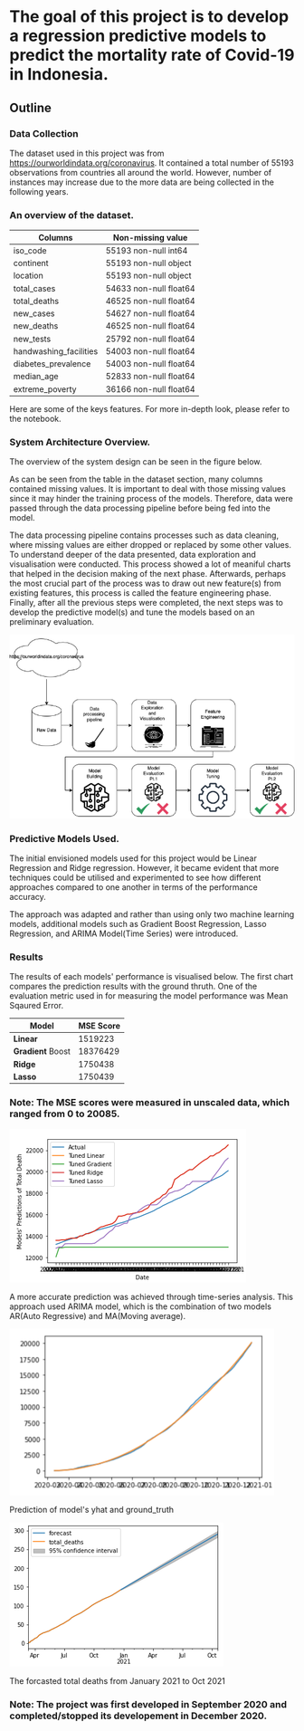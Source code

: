 # The goal of this project is to develop a regression predictive models to predict the mortality rate of Covid-19 in Indonesia.


## Outline
### Data Collection
The dataset used in this project was from https://ourworldindata.org/coronavirus. It contained a total number of 55193 observations from countries all around the world. However, number of instances may increase due to the more data are being collected in the following years.

### An overview of the dataset.
Columns | Non-missing value
--- | ---
iso_code | 55193 non-null  int64
continent | 55193 non-null  object
location | 55193 non-null  object
total_cases | 54633 non-null  float64
total_deaths | 46525 non-null  float64
new_cases | 54627 non-null  float64
new_deaths | 46525 non-null  float64
new_tests | 25792 non-null  float64
handwashing_facilities | 54003 non-null  float64
diabetes_prevalence | 54003 non-null  float64
median_age | 52833 non-null  float64
extreme_poverty | 36166 non-null float64

Here are some of the keys features. For more in-depth look, please refer to the notebook.

### System Architecture Overview.

The overview of the system design can be seen in the figure below.

As can be seen from the table in the dataset section, many columns contained missing values. It is important to deal with those missing values since it may hinder the training process of the models. Therefore, data were passed through the data processing pipeline before being fed into the model.

The data processing pipeline contains processes such as data cleaning, where missing values are either dropped or replaced by some other values. To understand deeper of the data presented, data exploration and visualisation were conducted. This process showed a lot of meaniful charts that helped in the decision making of the next phase. Afterwards, perhaps the most crucial part of the process was to draw out new feature(s) from existing features, this process is called the feature engineering phase. Finally, after all the previous steps were completed, the next steps was to develop the predictive model(s) and tune the models based on an preliminary evaluation. 

<img src="images/systemdesignoverview.png">

### Predictive Models Used.

The initial envisioned models used for this project would be Linear Regression and Ridge regression. However, it became evident that more techniques could be utilised and experimented to see how different approaches compared to one another in terms of the performance accuracy.

The approach was adapted and rather than using only two machine learning models, additional models such as Gradient Boost Regression, Lasso Regression, and ARIMA Model(Time Series) were introduced. 

### Results

The results of each models' performance is visualised below. The first chart compares the prediction results with the ground thruth. One of the evaluation metric used in for measuring the model performance was Mean Sqaured Error. 

Model | MSE Score
--- | ---
**Linear** | 1519223
**Gradient** Boost | 18376429
**Ridge** | 1750438
**Lasso** | 1750439

### Note: The MSE scores were measured in unscaled data, which ranged from 0 to 20085.

<img src="images/tuned.png">

A more accurate prediction was achieved through time-series analysis. This approach used ARIMA model, which is the combination of two models AR(Auto Regressive) and MA(Moving average).

<img src="images/arima.png">

Prediction of model's yhat and ground_truth

<img src="images/forecast.png">

The forcasted total deaths from January 2021 to Oct 2021
### Note: The project was first developed in September 2020 and completed/stopped its developement in December 2020.


